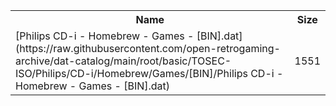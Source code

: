 <table>
<tr><th>Name</th><th>Size</th></tr>
<tr><td>[Philips CD-i - Homebrew - Games - [BIN].dat](https://raw.githubusercontent.com/open-retrogaming-archive/dat-catalog/main/root/basic/TOSEC-ISO/Philips/CD-i/Homebrew/Games/[BIN]/Philips CD-i - Homebrew - Games - [BIN].dat)</td><td>1551</td></tr>
</table>
